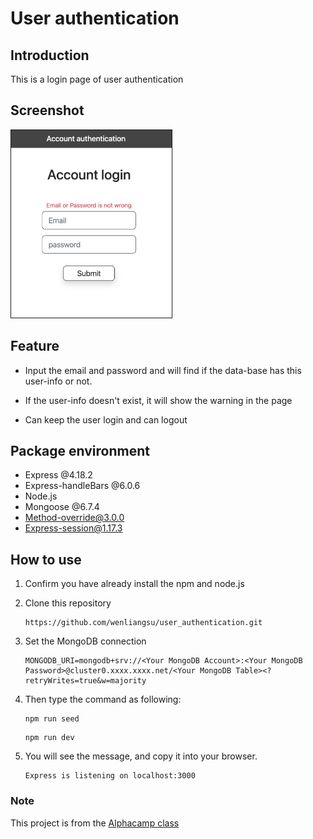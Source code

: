 # User authentication

## Introduction

This is a login page of user authentication

## Screenshot
<div>
  <img src=./public/images/screen_shot.png 
  height=300px border=1px aspect-ratio: 1>
</div>

## Feature

- Input the email and password and will find if the data-base has this user-info or not.

- If the user-info doesn't exist, it will show the warning in the page

- Can keep the user login and can logout

## Package environment

- Express @4.18.2
- Express-handleBars @6.0.6
- Node.js
- Mongoose @6.7.4
- Method-override@3.0.0
- Express-session@1.17.3

## How to use

1. Confirm you have already install the npm and node.js

2. Clone this repository

   ```
   https://github.com/wenliangsu/user_authentication.git
   ```

3. Set the MongoDB connection

   ```
   MONGODB_URI=mongodb+srv://<Your MongoDB Account>:<Your MongoDB Password>@cluster0.xxxx.xxxx.net/<Your MongoDB Table><?retryWrites=true&w=majority
   ```

4. Then type the command as following:
   ```
   npm run seed
   ```
   ```
   npm run dev
   ```
5. You will see the message, and copy it into your browser.
   ```
   Express is listening on localhost:3000
   ```

### Note

This project is from the [Alphacamp class](https://tw.alphacamp.co)
